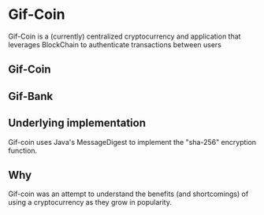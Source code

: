 # Gif-Coin
Gif-Coin is a (currently) centralized cryptocurrency and application that leverages BlockChain to authenticate transactions between users

## Gif-Coin

## Gif-Bank

## Underlying implementation
Gif-coin uses Java's MessageDigest to implement the "sha-256" encryption function.

## Why
Gif-coin was an attempt to understand the benefits (and shortcomings) of using a cryptocurrency as they grow in popularity.
